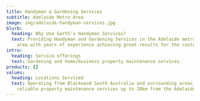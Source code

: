 ```yaml
---
title: Handyman & Gardening Services
subtitle: Adelaide Metro Area
image: img/adelaide-handyman-services.jpg
blurb:
  heading: Why Use Garth's Handyman Services?
  text: Providing Handyman and Gardening Services in the Adelaide metropolitan
    area with years of experience achieving great results for the customer.
intro:
  heading: Service offerings
  text: Gardening and home/business property maintenance services.
products: []
values:
  heading: Locations Serviced
  text: Operating from Blackwood South Australia and surrounding areas, providing
    reliable property maintenance services up to 20km from the Adelaide CBD.
---
```

